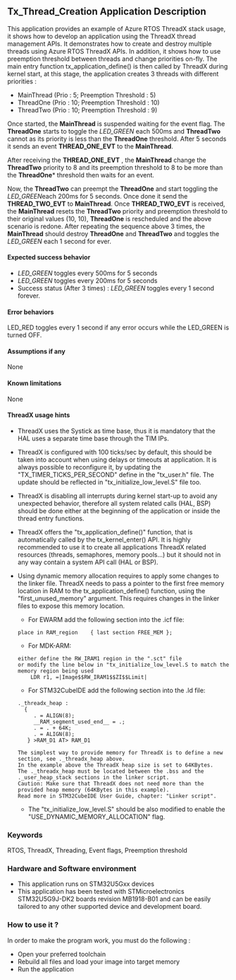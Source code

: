 
## <b>Tx_Thread_Creation Application Description</b>

This application provides an example of Azure RTOS ThreadX stack usage, it shows how to develop an application using the ThreadX thread management APIs.
It demonstrates how to create and destroy multiple threads using Azure RTOS ThreadX APIs. In addition, it shows how to use preemption threshold between threads and change priorities on-fly.
The main entry function tx_application_define() is then called by ThreadX during kernel start, at this stage, the application creates 3 threads with different priorities :

  - MainThread (Prio : 5; Preemption Threshold : 5)
  - ThreadOne  (Prio : 10; Preemption Threshold : 10)
  - ThreadTwo  (Prio : 10; Preemption Threshold : 9)

Once started, the <b>MainThread</b> is suspended waiting for the event flag.
The <b>ThreadOne</b> starts to toggle the <i>LED_GREEN</i> each 500ms and <b>ThreadTwo</b> cannot as its priority is less than the <b>ThreadOne</b> threshold.
After 5 seconds it sends an event <b>THREAD_ONE_EVT</b> to the <b>MainThread</b>.

After receiving the <b>THREAD_ONE_EVT</b> , the <b>MainThread</b> change the <b>ThreadTwo</b> priority to 8 and its preemption threshold to 8 to be more than the <b>ThreadOne</b>* threshold then waits for an event.

Now, the <b>ThreadTwo</b> can preempt the <b>ThreadOne</b> and start toggling the <i>LED_GREEN</i>each 200ms for 5 seconds. Once done it send the <b>THREAD_TWO_EVT</b> to <b>MainThread</b>.
Once <b>THREAD_TWO_EVT</b>  is received, the <b>MainThread</b> resets the <b>ThreadTwo</b> priority and preemption threshold to their original values (10, 10), <b>ThreadOne</b> is rescheduled and the above scenario is redone.
After repeating the sequence above 3 times, the <b>MainThread</b> should destroy <b>ThreadOne</b> and <b>ThreadTwo</b> and toggles the <i>LED_GREEN</i> each 1 second for ever.

####  <b>Expected success behavior</b>

  - <i>LED_GREEN</i> toggles every 500ms for 5 seconds
  - <i>LED_GREEN</i> toggles every 200ms for 5 seconds
  - Success status (After 3 times) : <i>LED_GREEN</i> toggles every 1 second forever.

#### <b>Error behaviors</b>

LED_RED toggles every 1 second if any error occurs while the LED_GREEN is turned OFF.

#### <b>Assumptions if any</b>
None

#### <b>Known limitations</b>
None

#### <b>ThreadX usage hints</b>

 - ThreadX uses the Systick as time base, thus it is mandatory that the HAL uses a separate time base through the TIM IPs.
 - ThreadX is configured with 100 ticks/sec by default, this should be taken into account when using delays or timeouts at application. It is always possible to reconfigure it, by updating the "TX_TIMER_TICKS_PER_SECOND" define in the "tx_user.h" file. The update should be reflected in "tx_initialize_low_level.S" file too.
 - ThreadX is disabling all interrupts during kernel start-up to avoid any unexpected behavior, therefore all system related calls (HAL, BSP) should be done either at the beginning of the application or inside the thread entry functions.
 - ThreadX offers the "tx_application_define()" function, that is automatically called by the tx_kernel_enter() API.
   It is highly recommended to use it to create all applications ThreadX related resources (threads, semaphores, memory pools...)  but it should not in any way contain a system API call (HAL or BSP).
 - Using dynamic memory allocation requires to apply some changes to the linker file.
   ThreadX needs to pass a pointer to the first free memory location in RAM to the tx_application_define() function,
   using the "first_unused_memory" argument.
   This requires changes in the linker files to expose this memory location.
    + For EWARM add the following section into the .icf file:
     ```
     place in RAM_region    { last section FREE_MEM };
     ```
    + For MDK-ARM:
    ```
    either define the RW_IRAM1 region in the ".sct" file
    or modify the line below in "tx_initialize_low_level.S to match the memory region being used
        LDR r1, =|Image$$RW_IRAM1$$ZI$$Limit|
    ```
    + For STM32CubeIDE add the following section into the .ld file:
    ```
    ._threadx_heap :
      {
         . = ALIGN(8);
         __RAM_segment_used_end__ = .;
         . = . + 64K;
         . = ALIGN(8);
       } >RAM_D1 AT> RAM_D1
    ```

       The simplest way to provide memory for ThreadX is to define a new section, see ._threadx_heap above.
       In the example above the ThreadX heap size is set to 64KBytes.
       The ._threadx_heap must be located between the .bss and the ._user_heap_stack sections in the linker script.
       Caution: Make sure that ThreadX does not need more than the provided heap memory (64KBytes in this example).
       Read more in STM32CubeIDE User Guide, chapter: "Linker script".

    + The "tx_initialize_low_level.S" should be also modified to enable the "USE_DYNAMIC_MEMORY_ALLOCATION" flag.

### <b>Keywords</b>

RTOS, ThreadX, Threading, Event flags, Preemption threshold


### <b>Hardware and Software environment</b>

  - This application runs on STM32U5Gxx devices
  - This application has been tested with STMicroelectronics STM32U5G9J-DK2 boards revision MB1918-B01 and can be easily tailored to any other supported device and development board.

###  <b>How to use it ?</b>

In order to make the program work, you must do the following :

 - Open your preferred toolchain
 - Rebuild all files and load your image into target memory
 - Run the application
